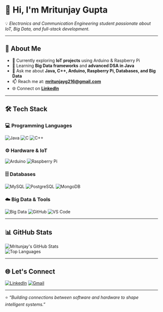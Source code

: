 # 👋 Hi, I'm Mritunjay Gupta  

💡 *Electronics and Communication Engineering student passionate about IoT, Big Data, and full-stack development.*  

---

## 🧠 About Me  
- 🔭 Currently exploring **IoT projects** using Arduino & Raspberry Pi  
- 🌱 Learning **Big Data frameworks** and **advanced DSA in Java**  
- 💬 Ask me about **Java, C++, Arduino, Raspberry Pi, Databases, and Big Data**  
- 📫 Reach me at: **mritunjayg216@gmail.com**  
- 🌐 Connect on [**LinkedIn**](https://www.linkedin.com/in/mritunjaygupta45/)  

---

## 🛠️ Tech Stack  

### 💻 Programming Languages  
![Java](https://img.shields.io/badge/Java-ED8B00?style=for-the-badge&logo=openjdk&logoColor=white)
![C](https://img.shields.io/badge/C-00599C?style=for-the-badge&logo=c&logoColor=white)
![C++](https://img.shields.io/badge/C++-00427E?style=for-the-badge&logo=cplusplus&logoColor=white)

### ⚙️ Hardware & IoT  
![Arduino](https://img.shields.io/badge/Arduino-00979D?style=for-the-badge&logo=arduino&logoColor=white)
![Raspberry Pi](https://img.shields.io/badge/Raspberry%20Pi-A22846?style=for-the-badge&logo=raspberrypi&logoColor=white)

### 🗄️ Databases  
![MySQL](https://img.shields.io/badge/MySQL-4479A1?style=for-the-badge&logo=mysql&logoColor=white)
![PostgreSQL](https://img.shields.io/badge/PostgreSQL-316192?style=for-the-badge&logo=postgresql&logoColor=white)
![MongoDB](https://img.shields.io/badge/MongoDB-4EA94B?style=for-the-badge&logo=mongodb&logoColor=white)

### ☁️ Big Data & Tools  
![Big Data](https://img.shields.io/badge/Big%20Data-FF6F00?style=for-the-badge&logo=apache&logoColor=white)
![GitHub](https://img.shields.io/badge/GitHub-181717?style=for-the-badge&logo=github&logoColor=white)
![VS Code](https://img.shields.io/badge/VS%20Code-007ACC?style=for-the-badge&logo=visualstudiocode&logoColor=white)

---

## 📊 GitHub Stats  
![Mritunjay's GitHub Stats](https://github-readme-stats.vercel.app/api?username=MritunjayGupta45&show_icons=true&theme=tokyonight)  
![Top Languages](https://github-readme-stats.vercel.app/api/top-langs/?username=MritunjayGupta45&layout=compact&theme=tokyonight)

---

## 🌐 Let's Connect  
[![LinkedIn](https://img.shields.io/badge/LinkedIn-Mritunjay%20Gupta-blue?style=for-the-badge&logo=linkedin)](https://www.linkedin.com/in/mritunjaygupta45/)
[![Gmail](https://img.shields.io/badge/Email-mritunjayg216@gmail.com-red?style=for-the-badge&logo=gmail&logoColor=white)](mailto:mritunjayg216@gmail.com)

---

⭐️ *“Building connections between software and hardware to shape intelligent systems.”*  
